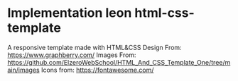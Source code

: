 # Implementation leon html-css-template
A responsive template made with HTML&amp;CSS
Design From: https://www.graphberry.com/
Images From: https://github.com/ElzeroWebSchool/HTML_And_CSS_Template_One/tree/main/images
Icons from: https://fontawesome.com/
